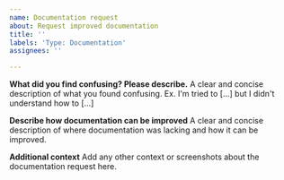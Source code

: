 ```yaml
---
name: Documentation request
about: Request improved documentation
title: ''
labels: 'Type: Documentation'
assignees: ''

---
```


**What did you find confusing? Please describe.**
A clear and concise description of what you found confusing. Ex. I'm tried to [...] but I didn't understand how to [...]

**Describe how documentation can be improved**
A clear and concise description of where documentation was lacking and how it can be improved.

**Additional context**
Add any other context or screenshots about the documentation request here.
